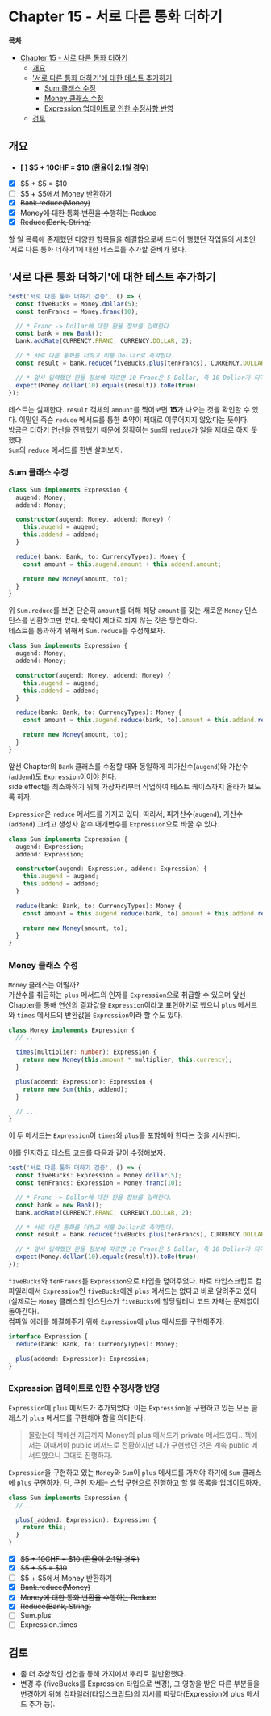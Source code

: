 # Chapter 15 - 서로 다른 통화 더하기

**목차**

- [Chapter 15 - 서로 다른 통화 더하기](#chapter-15---서로-다른-통화-더하기)
  - [개요](#개요)
  - ['서로 다른 통화 더하기'에 대한 테스트 추가하기](#서로-다른-통화-더하기에-대한-테스트-추가하기)
    - [Sum 클래스 수정](#sum-클래스-수정)
    - [Money 클래스 수정](#money-클래스-수정)
    - [Expression 업데이트로 인한 수정사항 반영](#expression-업데이트로-인한-수정사항-반영)
  - [검토](#검토)

## 개요

- **[ ] $5 + 10CHF = $10** (**환율이 2:1일 경우**)
- [x] ~~$5 + $5 = $10~~
- [ ] $5 + $5에서 Money 반환하기
- [x] ~~Bank.reduce(Money)~~
- [x] ~~Money에 대한 통화 변환을 수행하는 Reduce~~
- [x] ~~Reduce(Bank, String)~~

할 일 목록에 존재했던 다양한 항목들을 해결함으로써 드디어 행했던 작업들의 시초인 '서로 다른 통화 더하기'에 대한 테스트를 추가할 준비가 됐다.

## '서로 다른 통화 더하기'에 대한 테스트 추가하기

```typescript
test('서로 다른 통화 더하기 검증', () => {
  const fiveBucks = Money.dollar(5);
  const tenFrancs = Money.franc(10);

  // * Franc -> Dollar에 대한 환율 정보를 입력한다.
  const bank = new Bank();
  bank.addRate(CURRENCY.FRANC, CURRENCY.DOLLAR, 2);

  // * 서로 다른 통화를 더하고 이를 Dollar로 축약한다.
  const result = bank.reduce(fiveBucks.plus(tenFrancs), CURRENCY.DOLLAR);

  // * 앞서 입력했던 환율 정보에 따르면 10 Franc은 5 Dollar, 즉 10 Dollar가 되어야 한다.
  expect(Money.dollar(10).equals(result)).toBe(true);
});
```

테스트는 실패한다. `result` 객체의 `amount`를 찍어보면 **15**가 나오는 것을 확인할 수 있다. 이말인 즉슨 `reduce` 메서드를 통한 축약이 제대로 이루어지지 않았다는 뜻이다.  
방금은 더하기 연산을 진행했기 때문에 정확히는 `Sum`의 `reduce`가 일을 제대로 하지 못했다.  
`Sum`의 `reduce` 메서드를 한번 살펴보자.

### Sum 클래스 수정

```typescript
class Sum implements Expression {
  augend: Money;
  addend: Money;

  constructor(augend: Money, addend: Money) {
    this.augend = augend;
    this.addend = addend;
  }

  reduce(_bank: Bank, to: CurrencyTypes): Money {
    const amount = this.augend.amount + this.addend.amount;

    return new Money(amount, to);
  }
}
```

위 `Sum.reduce`를 보면 단순히 `amount`를 더해 해당 `amount`를 갖는 새로운 `Money` 인스턴스를 반환하고만 있다. 축약이 제대로 되지 않는 것은 당연하다.  
테스트를 통과하기 위해서 `Sum.reduce`를 수정해보자.

```typescript
class Sum implements Expression {
  augend: Money;
  addend: Money;

  constructor(augend: Money, addend: Money) {
    this.augend = augend;
    this.addend = addend;
  }

  reduce(bank: Bank, to: CurrencyTypes): Money {
    const amount = this.augend.reduce(bank, to).amount + this.addend.reduce(bank, to).amount;

    return new Money(amount, to);
  }
}
```

앞선 Chapter의 `Bank` 클래스를 수정할 때와 동일하게 피가산수(`augend`)와 가산수(`addend`)도 `Expression`이어야 한다.  
side effect를 최소화하기 위해 가장자리부터 작업하여 테스트 케이스까지 올라가 보도록 하자.

`Expression`은 `reduce` 메서드를 가지고 있다. 따라서, 피가산수(`augend`), 가산수(`addend`) 그리고 생성자 함수 매개변수를 `Expression`으로 바꿀 수 있다.

```typescript
class Sum implements Expression {
  augend: Expression;
  addend: Expression;

  constructor(augend: Expression, addend: Expression) {
    this.augend = augend;
    this.addend = addend;
  }

  reduce(bank: Bank, to: CurrencyTypes): Money {
    const amount = this.augend.reduce(bank, to).amount + this.addend.reduce(bank, to).amount;

    return new Money(amount, to);
  }
}
```

### Money 클래스 수정

`Money` 클래스는 어떨까?  
가산수를 취급하는 `plus` 메서드의 인자를 `Expression`으로 취급할 수 있으며 앞선 Chapter를 통해 연산의 결과값을 `Expression`이라고 표현하기로 했으니 `plus` 메서드와 `times` 메서드의 반환값을 `Expression`이라 할 수도 있다.

```typescript
class Money implements Expression {
  // ...

  times(multiplier: number): Expression {
    return new Money(this.amount * multiplier, this.currency);
  }

  plus(addend: Expression): Expression {
    return new Sum(this, addend);
  }

  // ...
}
```

이 두 메서드는 `Expression`이 `times`와 `plus`를 포함해야 한다는 것을 시사한다.

이를 인지하고 테스트 코드를 다음과 같이 수정해보자.

```typescript
test('서로 다른 통화 더하기 검증', () => {
  const fiveBucks: Expression = Money.dollar(5);
  const tenFrancs: Expression = Money.franc(10);

  // * Franc -> Dollar에 대한 환율 정보를 입력한다.
  const bank = new Bank();
  bank.addRate(CURRENCY.FRANC, CURRENCY.DOLLAR, 2);

  // * 서로 다른 통화를 더하고 이를 Dollar로 축약한다.
  const result = bank.reduce(fiveBucks.plus(tenFrancs), CURRENCY.DOLLAR);

  // * 앞서 입력했던 환율 정보에 따르면 10 Franc은 5 Dollar, 즉 10 Dollar가 되어야 한다.
  expect(Money.dollar(10).equals(result)).toBe(true);
});
```

`fiveBucks`와 `tenFrancs`를 `Expression`으로 타입을 덮어주었다. 바로 타입스크립트 컴파일러에서 `Expression`인 `fiveBucks`에겐 `plus` 메서드는 없다고 바로 알려주고 있다(실제로는 `Money` 클래스의 인스턴스가 `fiveBucks`에 할당될테니 코드 자체는 문제없이 돌아간다).  
컴파일 에러를 해결해주기 위해 `Expression`에 `plus` 메서드를 구현해주자.

```typescript
interface Expression {
  reduce(bank: Bank, to: CurrencyTypes): Money;

  plus(addend: Expression): Expression;
}
```

### Expression 업데이트로 인한 수정사항 반영

`Expression`에 `plus` 메서드가 추가되었다. 이는 `Expression`을 구현하고 있는 모든 클래스가 `plus` 메서드를 구현해야 함을 의미한다.

> 몰랐는데 책에선 지금까지 Money의 plus 메서드가 private 메서드였다.. 책에서는 이때서야 public 메서드로 전환하지만 내가 구현했던 것은 계속 public 메서드였으니 그대로 진행하자.

`Expression`을 구현하고 있는 `Money`와 `Sum`이 `plus` 메서드를 가져야 하기에 `Sum` 클래스에 `plus` 구현하자. 단, 구현 자체는 스텁 구현으로 진행하고 할 일 목록을 업데이트하자.

```typescript
class Sum implements Expression {
  // ...

  plus(_addend: Expression): Expression {
    return this;
  }
}
```

- [x] ~~$5 + 10CHF = $10 (환율이 2:1일 경우)~~
- [x] ~~$5 + $5 = $10~~
- [ ] $5 + $5에서 Money 반환하기
- [x] ~~Bank.reduce(Money)~~
- [x] ~~Money에 대한 통화 변환을 수행하는 Reduce~~
- [x] ~~Reduce(Bank, String)~~
- [ ] Sum.plus
- [ ] Expression.times

## 검토

- 좀 더 추상적인 선언을 통해 가지에서 뿌리로 일반환했다.
- 변경 후 (fiveBucks를 Expression 타입으로 변경), 그 영향을 받은 다른 부분들을 변경하기 위해 컴파일러(타입스크립트)의 지시를 따랐다(Expression에 plus 메서드 추가 등).
